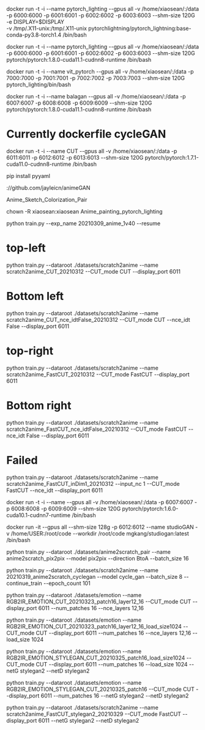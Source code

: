 docker run -t -i --name pytorch_lighting --gpus all -v /home/xiaosean/:/data -p 6000:6000 -p 6001:6001 -p 6002:6002 -p 6003:6003 --shm-size 120G \
  -e DISPLAY=$DISPLAY \
  -v /tmp/.X11-unix:/tmp/.X11-unix pytorchlightning/pytorch_lightning:base-conda-py3.8-torch1.4 /bin/bash



docker run -t -i --name pytorch_lighting --gpus all -v /home/xiaosean/:/data -p 6000:6000 -p 6001:6001 -p 6002:6002 -p 6003:6003 --shm-size 120G pytorch/pytorch:1.8.0-cuda11.1-cudnn8-runtime /bin/bash

docker run -t -i --name vit_pytorch --gpus all -v /home/xiaosean/:/data -p 7000:7000 -p 7001:7001 -p 7002:7002 -p 7003:7003 --shm-size 120G pytorch_lighting/bin/bash

docker run -t -i --name balagan --gpus all -v /home/xiaosean/:/data -p 6007:6007 -p 6008:6008 -p 6009:6009 --shm-size 120G pytorch/pytorch:1.8.0-cuda11.1-cudnn8-runtime /bin/bash

# Currently dockerfile cycleGAN
docker run -t -i --name CUT --gpus all -v /home/xiaosean/:/data -p 6011:6011 -p 6012:6012 -p 6013:6013 --shm-size 120G pytorch/pytorch:1.7.1-cuda11.0-cudnn8-runtime /bin/bash

pip install pyyaml



://github.com/jayleicn/animeGAN

Anime_Sketch_Colorization_Pair


chown -R xiaosean:xiaosean Anime_painting_pytorch_lighting

python train.py --exp_name 20210309_anime_1v40 --resume 

# top-left
python train.py --dataroot ./datasets/scratch2anime --name scratch2anime_CUT_20210312 --CUT_mode CUT --display_port 6011

# Bottom left
python train.py --dataroot ./datasets/scratch2anime --name scratch2anime_CUT_nce_idtFalse_20210312 --CUT_mode CUT --nce_idt False --display_port 6011


# top-right
python train.py --dataroot ./datasets/scratch2anime --name scratch2anime_FastCUT_20210312 --CUT_mode FastCUT --display_port 6011

# Bottom right
python train.py --dataroot ./datasets/scratch2anime --name scratch2anime_FastCUT_nce_idtFalse_20210312 --CUT_mode FastCUT --nce_idt False --display_port 6011


# Failed
python train.py --dataroot ./datasets/scratch2anime --name scratch2anime_FastCUT_inDim1_20210312 --input_nc 1 --CUT_mode FastCUT --nce_idt --display_port 6011



docker run -t -i --name  --gpus all -v /home/xiaosean/:/data -p 6007:6007 -p 6008:6008 -p 6009:6009 --shm-size 120G pytorch/pytorch:1.6.0-cuda10.1-cudnn7-runtime /bin/bash

docker run -it --gpus all --shm-size 128g -p 6012:6012 --name studioGAN -v /home/USER:/root/code --workdir /root/code mgkang/studiogan:latest /bin/bash

<!-- 20210317 Pix2pix Training -->
python train.py --dataroot ./datasets/anime2scratch_pair --name anime2scratch_pix2pix --model pix2pix --direction BtoA --batch_size 16


<!-- 20210319 CycleGAN Training -->
python train.py --dataroot ./datasets/scratch2anime --name 20210319_anime2scratch_cyclegan --model cycle_gan  --batch_size 8 --continue_train --epoch_count 101

<!-- 20210323 CUT Training -->
python train.py --dataroot ./datasets/emotion --name RGB2IR_EMOTION_CUT_20210323_patch16_layer12_16 --CUT_mode CUT --display_port 6011 --num_patches 16 --nce_layers 12,16

<!-- 20210323 CUT Training -->
python train.py --dataroot ./datasets/emotion --name RGB2IR_EMOTION_CUT_20210323_patch16_layer12_16_load_size1024 --CUT_mode CUT --display_port 6011 --num_patches 16 --nce_layers 12,16 --load_size 1024

<!-- 20210325 CUT Training -->
python train.py --dataroot ./datasets/emotion --name RGB2IR_EMOTION_STYLEGAN_CUT_20210325_patch16_load_size1024 --CUT_mode CUT --display_port 6011 --num_patches 16 --load_size 1024 --netG stylegan2 --netD stylegan2
<!-- 20210325 CUT Training -->
python train.py --dataroot ./datasets/emotion --name RGB2IR_EMOTION_STYLEGAN_CUT_20210325_patch16 --CUT_mode CUT --display_port 6011 --num_patches 16 --netG stylegan2 --netD stylegan2

<!-- 20210329 FastCUT Training -->
python train.py --dataroot ./datasets/scratch2anime --name scratch2anime_FastCUT_stylegan2_20210329 --CUT_mode FastCUT --display_port 6011 --netG stylegan2 --netD stylegan2

